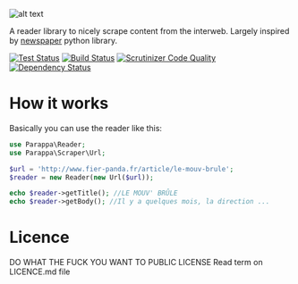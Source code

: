 ![alt text](https://dl.dropboxusercontent.com/u/168077/parappa_the_logo.png )

A reader library to nicely scrape content from the interweb. Largely inspired by [newspaper](https://github.com/codelucas/newspaper)  python library. 

[![Test Status](https://travis-ci.org/lanfisis/parappa.svg?branch=master)](https://travis-ci.org/lanfisis/parappa)
[![Build Status](https://scrutinizer-ci.com/g/lanfisis/parappa/badges/build.png?b=master)](https://scrutinizer-ci.com/g/lanfisis/parappa/build-status/master)
[![Scrutinizer Code Quality](https://scrutinizer-ci.com/g/lanfisis/parappa/badges/quality-score.png?b=master)](https://scrutinizer-ci.com/g/lanfisis/parappa/?branch=master)
[![Dependency Status](https://www.versioneye.com/user/projects/54174cf869b273849a00013b/badge.svg?style=flat)](https://www.versioneye.com/user/projects/54174cf869b273849a00013b)

How it works
============

Basically you can use the reader like this:
```php
use Parappa\Reader;
use Parappa\Scraper\Url;

$url = 'http://www.fier-panda.fr/article/le-mouv-brule';
$reader = new Reader(new Url($url));

echo $reader->getTitle(); //LE MOUV' BRÛLE 
echo $reader->getBody(); //Il y a quelques mois, la direction ...
```

Licence
=======
DO WHAT THE FUCK YOU WANT TO PUBLIC LICENSE
Read term on LICENCE.md file